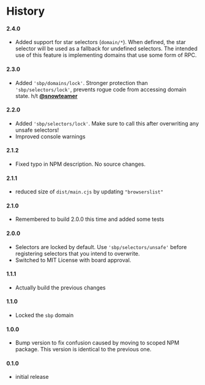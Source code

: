 # History

#### 2.4.0

- Added support for star selectors (`domain/*`). When defined, the star selector
  will be used as a fallback for undefined selectors. The intended use of this
  feature is implementing domains that use some form of RPC.

#### 2.3.0

- Added `'sbp/domains/lock'`. Stronger protection than `'sbp/selectors/lock'`, prevents rogue code from accessing domain state. h/t **[@snowteamer](https://github.com/okTurtles/sbp-js/pull/4)**

#### 2.2.0

- Added `'sbp/selectors/lock'`. Make sure to call this after overwriting any unsafe selectors!
- Improved console warnings

#### 2.1.2

- Fixed typo in NPM description. No source changes.

#### 2.1.1

- reduced size of `dist/main.cjs` by updating `"browserslist"`

#### 2.1.0

- Remembered to build 2.0.0 this time and added some tests

#### 2.0.0

- Selectors are locked by default. Use `'sbp/selectors/unsafe'` before registering selectors that you intend to overwrite.
- Switched to MIT License with board approval.

#### 1.1.1

- Actually build the previous changes

#### 1.1.0

- Locked the `sbp` domain

#### 1.0.0

- Bump version to fix confusion caused by moving to scoped NPM package. This version is identical to the previous one.

#### 0.1.0

- initial release
